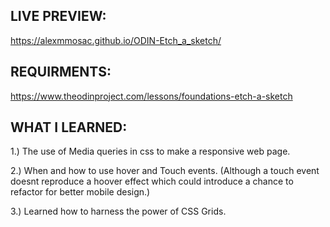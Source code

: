 ##  LIVE PREVIEW: 
https://alexmmosac.github.io/ODIN-Etch_a_sketch/

## REQUIRMENTS: 
https://www.theodinproject.com/lessons/foundations-etch-a-sketch


## WHAT I LEARNED:
1.) The use of Media queries in css to make a responsive web page. 

2.) When and how to use hover and Touch events. (Although a touch event doesnt reproduce a hoover effect which could introduce a chance to refactor for better mobile design.)

3.) Learned how to harness the power of CSS Grids. 

